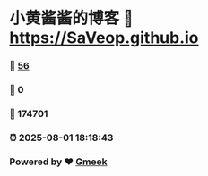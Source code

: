 # 小黄酱酱的博客 :link: https://SaVeop.github.io 
### :page_facing_up: [56](https://SaVeop.github.io/tag.html) 
### :speech_balloon: 0 
### :hibiscus: 174701 
### :alarm_clock: 2025-08-01 18:18:43 
### Powered by :heart: [Gmeek](https://github.com/Meekdai/Gmeek)
